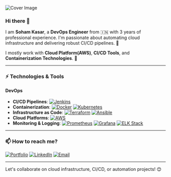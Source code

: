 ![Cover Image](https://your-image-url.com)

### Hi there 👋
I am **Soham Kasar**, a **DevOps Engineer** from 🇮🇳 with 3 years of professional experience. I'm passionate about automating cloud infrastructure and delivering robust CI/CD pipelines. 🎯

I mostly work with **Cloud Platform(AWS)**, **CI/CD Tools**, and **Containerization Technologies**. 🚀

---

### ⚡ Technologies & Tools

#### DevOps
- **CI/CD Pipelines**: [![Jenkins](https://img.shields.io/badge/Jenkins-%232C5263.svg?style=for-the-badge&logo=jenkins&logoColor=white)](https://www.jenkins.io/)
- **Containerization**: [![Docker](https://img.shields.io/badge/Docker-%230db7ed.svg?style=for-the-badge&logo=docker&logoColor=white)](https://www.docker.com/) [![Kubernetes](https://img.shields.io/badge/Kubernetes-%23326ce5.svg?style=for-the-badge&logo=kubernetes&logoColor=white)](https://kubernetes.io/)
- **Infrastructure as Code**: [![Terraform](https://img.shields.io/badge/Terraform-%235835CC.svg?style=for-the-badge&logo=terraform&logoColor=white)](https://www.terraform.io/) [![Ansible](https://img.shields.io/badge/Ansible-%231A1918.svg?style=for-the-badge&logo=ansible&logoColor=white)](https://www.ansible.com/)
- **Cloud Platforms**: [![AWS](https://img.shields.io/badge/Amazon_AWS-%23232F3E.svg?style=for-the-badge&logo=amazon-aws&logoColor=white)](https://aws.amazon.com/)
- **Monitoring & Logging**: [![Prometheus](https://img.shields.io/badge/Prometheus-%23E6522C.svg?style=for-the-badge&logo=prometheus&logoColor=white)](https://prometheus.io/) [![Grafana](https://img.shields.io/badge/Grafana-F46800.svg?style=for-the-badge&logo=grafana&logoColor=white)](https://grafana.com/) [![ELK Stack](https://img.shields.io/badge/Elastic_Stack-005571?style=for-the-badge&logo=elastic-stack&logoColor=white)](https://www.elastic.co/elastic-stack)

---

### 📫 How to reach me?

[![Portfolio](https://img.shields.io/badge/Portfolio-%230077B5.svg?style=for-the-badge&logo=internet-explorer&logoColor=white)](https://linktr.ee/Sohamkasar)
[![LinkedIn](https://img.shields.io/badge/LinkedIn-%230077B5.svg?style=for-the-badge&logo=linkedin&logoColor=white)](https://linkedin.com/in/soham-kasar-968138256)
[![Email](https://img.shields.io/badge/Email-D14836?style=for-the-badge&logo=gmail&logoColor=white)](mailto:kasarsoham1111@gmail.com)

---

Let's collaborate on cloud infrastructure, CI/CD, or automation projects! 😊

